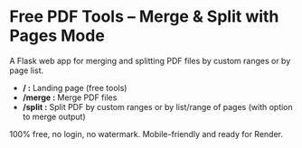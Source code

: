 # Free PDF Tools – Merge & Split with Pages Mode

A Flask web app for merging and splitting PDF files by custom ranges or by page list.

- **/ :** Landing page (free tools)
- **/merge :** Merge PDF files
- **/split :** Split PDF by custom ranges or by list/range of pages (with option to merge output)

100% free, no login, no watermark. Mobile-friendly and ready for Render.